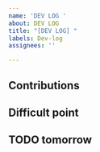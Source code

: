 ```yaml
---
name: 'DEV LOG '
about: DEV LOG
title: "[DEV LOG] "
labels: Dev-log
assignees: ''

---
```


## Contributions

## Difficult point

## TODO tomorrow
